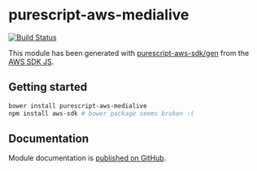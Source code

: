 # purescript-aws-medialive

[![Build Status](https://app.wercker.com/status/5909b9e96d1080804b17a28f72f87b6b/s/master)](https://app.wercker.com/project/byKey/5909b9e96d1080804b17a28f72f87b6b)

This module has been generated with [purescript-aws-sdk/gen](https://github.com/purescript-aws-sdk/gen) from the [AWS SDK JS](https://github.com/aws/aws-sdk-js).

## Getting started

```sh
bower install purescript-aws-medialive
npm install aws-sdk # bower package seems broken :(
```

## Documentation

Module documentation is [published on GitHub](https://github.com/purescript-aws-sdk/purescript-aws-medialive/tree/master/docs).
